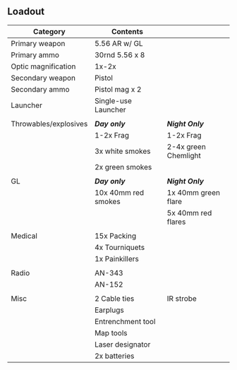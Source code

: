 ## Loadout

|Category             | Contents             |                     |
|---------------------|----------------------|---------------------|
| Primary weapon      | 5.56 AR w/ GL        |                     |
| Primary ammo        | 30rnd 5.56 x 8       |                     |
| Optic magnification | 1x-2x                |                     |
| Secondary weapon    | Pistol               |                     |
| Secondary ammo      | Pistol mag x 2       |                     |
| Launcher            | Single-use Launcher  |                     |
|                     |                      |                     |
|Throwables/explosives| ***Day only***       | ***Night Only***    |
|                     | 1-2x Frag            | 1-2x Frag           |
|                     | 3x white smokes      | 2-4x green Chemlight|
|                     | 2x green smokes      |                     |
|                     |                      |                     |
| GL                  | ***Day only***       | ***Night Only***    |
|                     | 10x 40mm red smokes  | 1x 40mm green flare |
|                     |                      | 5x 40mm red flares  |
|                     |                      |                     |
| Medical             | 15x Packing          |                     |
|                     | 4x Tourniquets       |                     |
|                     | 1x Painkillers       |                     |
|                     |                      |                     |
| Radio               | AN-343               |                     |
|                     | AN-152               |                     |
|                     |                      |                     |
| Misc                | 2 Cable ties         | IR strobe           |
|                     | Earplugs             |                     |
|                     | Entrenchment tool    |                     |
|                     | Map tools            |                     |
|                     | Laser designator     |                     |
|                     | 2x batteries         |                     |